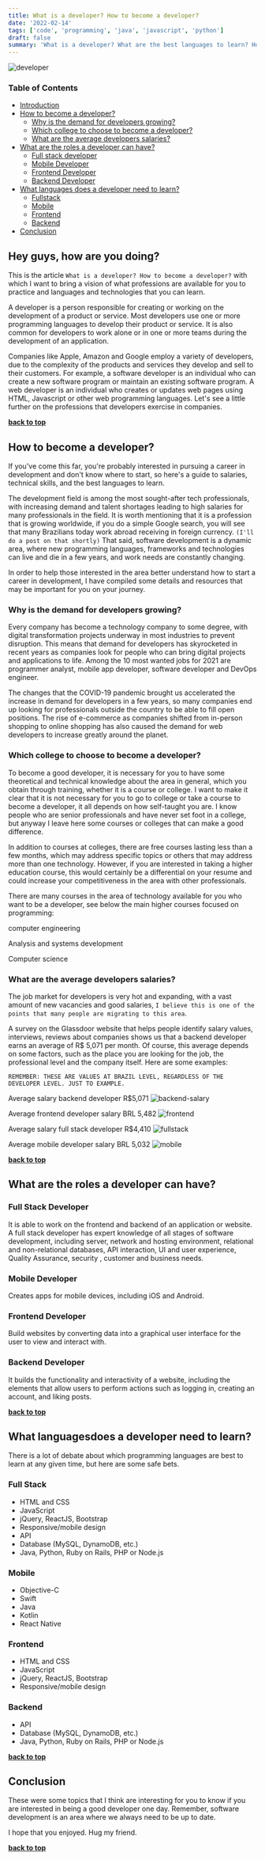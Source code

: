 ```yaml
---
title: What is a developer? How to become a developer?
date: '2022-02-14'
tags: ['code', 'programming', 'java', 'javascript', 'python']
draft: false
summary: 'What is a developer? What are the best languages ​​to learn? How to become a developer?'
---
```


<a name="summary"></a>

![developer](/static/images/developer.jpg)

### Table of Contents

- [Introduction](#introduction)
- [How to become a developer?](#become-dev)
  - [Why is the demand for developers growing?](#dev-demand)
  - [Which college to choose to become a developer?](#dev-university)
  - [What are the average developers salaries?](#dev-salary)
- [What are the roles a developer can have?](#functions)
  - [Full stack developer](#dev-fullstack)
  - [Mobile Developer](#dev-mobile)
  - [Frontend Developer](#dev-frontend)
  - [Backend Developer](#dev-backend)
- [What languages ​​does a developer need to learn?](#languages)
  - [Fullstack](#fullstack)
  - [Mobile](#mobile)
  - [Frontend](#frontend)
  - [Backend](#backend)
- [Conclusion](#finish)

## Hey guys, how are you doing? <a name="introduction"></a>

This is the article `What is a developer? How to become a developer?` with which I want to bring a vision of what professions are available for you to practice and languages ​​and technologies that you can learn.

A developer is a person responsible for creating or working on the development of a product or service. Most developers use one or more programming languages ​​to develop their product or service. It is also common for developers to work alone or in one or more teams during the development of an application.

Companies like Apple, Amazon and Google employ a variety of developers, due to the complexity of the products and services they develop and sell to their customers. For example, a software developer is an individual who can create a new software program or maintain an existing software program. A web developer is an individual who creates or updates web pages using HTML, Javascript or other web programming languages. Let's see a little further on the professions that developers exercise in companies.

**[back to top](#summary)**

## How to become a developer? <a name="become-dev"></a>

If you've come this far, you're probably interested in pursuing a career in development and don't know where to start, so here's a guide to salaries, technical skills, and the best languages ​​to learn.

The development field is among the most sought-after tech professionals, with increasing demand and talent shortages leading to high salaries for many professionals in the field. It is worth mentioning that it is a profession that is growing worldwide, if you do a simple Google search, you will see that many Brazilians today work abroad receiving in foreign currency. `(I'll do a post on that shortly)` That said, software development is a dynamic area, where new programming languages, frameworks and technologies can live and die in a few years, and work needs are constantly changing.

In order to help those interested in the area better understand how to start a career in development, I have compiled some details and resources that may be important for you on your journey.

### Why is the demand for developers growing? <a name="dev-demand"></a>

Every company has become a technology company to some degree, with digital transformation projects underway in most industries to prevent disruption. This means that demand for developers has skyrocketed in recent years as companies look for people who can bring digital projects and applications to life.
Among the 10 most wanted jobs for 2021 are programmer analyst, mobile app developer, software developer and DevOps engineer.

The changes that the COVID-19 pandemic brought us accelerated the increase in demand for developers in a few years, so many companies end up looking for professionals outside the country to be able to fill open positions. The rise of e-commerce as companies shifted from in-person shopping to online shopping has also caused the demand for web developers to increase greatly around the planet.

### Which college to choose to become a developer? <a name="dev-university"></a>

To become a good developer, it is necessary for you to have some theoretical and technical knowledge about the area in general, which you obtain through training, whether it is a course or college. I want to make it clear that it is not necessary for you to go to college or take a course to become a developer, it all depends on how self-taught you are. I know people who are senior professionals and have never set foot in a college, but anyway I leave here some courses or colleges that can make a good difference.

In addition to courses at colleges, there are free courses lasting less than a few months, which may address specific topics or others that may address more than one technology. However, if you are interested in taking a higher education course, this would certainly be a differential on your resume and could increase your competitiveness in the area with other professionals.

There are many courses in the area of ​​technology available for you who want to be a developer, see below the main higher courses focused on programming:

computer engineering

Analysis and systems development

Computer science

### What are the average developers salaries? <a name="dev-salary"></a>

The job market for developers is very hot and expanding, with a vast amount of new vacancies and good salaries, `I believe this is one of the points that many people are migrating to this area`.

A survey on the Glassdoor website that helps people identify salary values, interviews, reviews about companies shows us that a backend developer earns an average of R$ 5,071 per month. Of course, this average depends on some factors, such as the place you are looking for the job, the professional level and the company itself. Here are some examples:

`REMEMBER: THESE ARE VALUES AT BRAZIL LEVEL, REGARDLESS OF THE DEVELOPER LEVEL. JUST TO EXAMPLE.`

Average salary backend developer R$5,071
![backend-salary](/static/images/backend-salary.png)


Average frontend developer salary BRL 5,482
![frontend](/static/images/frontend-salary.png)

Average salary full stack developer R$4,410
![fullstack](/static/images/fullstack-salary.png)

Average mobile developer salary BRL 5,032
![mobile](/static/images/mobile-salary.png)

**[back to top](#summary)**

## What are the roles a developer can have? <a name="functions"></a>

### Full Stack Developer <a name="fullstack"></a>

It is able to work on the frontend and backend of an application or website. A full stack developer has expert knowledge of all stages of software development, including server, network and hosting environment, relational and non-relational databases, API interaction, UI and user experience, Quality Assurance, security , customer and business needs.

### Mobile Developer <a name="mobile"></a>

Creates apps for mobile devices, including iOS and Android.

### Frontend Developer <a name="frontend"></a>

Build websites by converting data into a graphical user interface for the user to view and interact with.

### Backend Developer <a name="backend"></a>
 
It builds the functionality and interactivity of a website, including the elements that allow users to perform actions such as logging in, creating an account, and liking posts. 

**[back to top](#summary)**

## What languages ​​does a developer need to learn? <a name="languages"></a>

There is a lot of debate about which programming languages ​​are best to learn at any given time, but here are some safe bets.

### Full Stack <a name="fullstack"></a>

- HTML and CSS
- JavaScript
- jQuery, ReactJS, Bootstrap
- Responsive/mobile design
- API
- Database (MySQL, DynamoDB, etc.)
- Java, Python, Ruby on Rails, PHP or Node.js

### Mobile <a name="mobile"></a>

- Objective-C
- Swift
- Java
- Kotlin
- React Native

### Frontend <a name="frontend"></a>

- HTML and CSS
- JavaScript
- jQuery, ReactJS, Bootstrap
- Responsive/mobile design

### Backend <a name="backend"></a>

- API
- Database (MySQL, DynamoDB, etc.)
- Java, Python, Ruby on Rails, PHP or Node.js

**[back to top](#summary)**

## Conclusion <a name="finish"></a>

These were some topics that I think are interesting for you to know if you are interested in being a good developer one day. Remember, software development is an area where we always need to be up to date.

I hope that you enjoyed. Hug my friend.

**[back to top](#summary)**